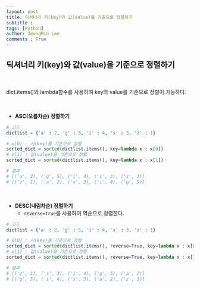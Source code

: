 ```yaml
---
layout: post
title: 딕셔너리 키(key)와 값(value)을 기준으로 정렬하기
subtitle : 
tags: [Python]
author: JeongMin Lee
comments : True
---
```


## 딕셔너리 키(key)와 값(value)을 기준으로 정렬하기 

​                     

dict.items()와 lambda함수를 사용하여 key와 value를 기준으로 정렬이 가능하다.

​           

* **ASC(오름차순) 정렬하기**

```python
# 코드
dictlist = {'a' : 2, 'g' : 5, 'i' : 4, 's' : 3, 'z' : 1}

# x[0] : 키(key)를 기준으로 정렬
sorted_dict = sorted(dictlist.items(), key=lambda x : x[0])
# x[1] : 값(value)을 기준으로 정렬
sorted_dict = sorted(dictlist.items(), key=lambda x : x[1])

# 결과
# [('a', 2), ('g', 5), ('i', 4), ('s', 3), ('z', 1)]
# [('z', 1), ('a', 2), ('s', 3), ('i', 4), ('g', 5)]
```

​             

* **DESC(내림차순) 정렬하기**
  * `reverse=True`를 사용하여 역순으로 정렬한다.

```python
# 코드
dictlist = {'a' : 2, 'g' : 5, 'i' : 4, 's' : 3, 'z' : 1}

# x[0] : 키(key)를 기준으로 정렬 
sorted_dict = sorted(dictlist.items(), reverse=True, key=lambda x : x[0])
# x[1] : 값(value)을 기준으로 정렬 
sorted_dict = sorted(dictlist.items(), reverse=True, key=lambda x : x[1])

# 결과
# [('z', 1), ('s', 3), ('i', 4), ('g', 5), ('a', 2)]
# [('g', 5), ('i', 4), ('s', 3), ('a', 2), ('z', 1)]
```





